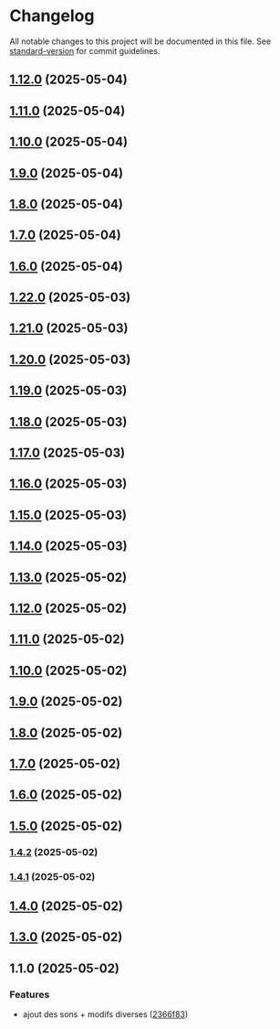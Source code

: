 # Changelog

All notable changes to this project will be documented in this file. See [standard-version](https://github.com/conventional-changelog/standard-version) for commit guidelines.

## [1.12.0](https://github.com/Yanstart/RoadBook/compare/v1.22.0...v1.12.0) (2025-05-04)

## [1.11.0](https://github.com/Yanstart/RoadBook/compare/v1.22.0...v1.11.0) (2025-05-04)

## [1.10.0](https://github.com/Yanstart/RoadBook/compare/v1.22.0...v1.10.0) (2025-05-04)

## [1.9.0](https://github.com/Yanstart/RoadBook/compare/v1.22.0...v1.9.0) (2025-05-04)

## [1.8.0](https://github.com/Yanstart/RoadBook/compare/v1.22.0...v1.8.0) (2025-05-04)

## [1.7.0](https://github.com/Yanstart/RoadBook/compare/v1.22.0...v1.7.0) (2025-05-04)

## [1.6.0](https://github.com/Yanstart/RoadBook/compare/v1.22.0...v1.6.0) (2025-05-04)

## [1.22.0](https://github.com/Yanstart/RoadBook/compare/v1.21.0...v1.22.0) (2025-05-03)

## [1.21.0](https://github.com/Yanstart/RoadBook/compare/v1.20.0...v1.21.0) (2025-05-03)

## [1.20.0](https://github.com/Yanstart/RoadBook/compare/v1.19.0...v1.20.0) (2025-05-03)

## [1.19.0](https://github.com/Yanstart/RoadBook/compare/v1.18.0...v1.19.0) (2025-05-03)

## [1.18.0](https://github.com/Yanstart/RoadBook/compare/v1.15.0...v1.18.0) (2025-05-03)

## [1.17.0](https://github.com/Yanstart/RoadBook/compare/v1.15.0...v1.17.0) (2025-05-03)

## [1.16.0](https://github.com/Yanstart/RoadBook/compare/v1.15.0...v1.16.0) (2025-05-03)

## [1.15.0](https://github.com/Yanstart/RoadBook/compare/v1.14.0...v1.15.0) (2025-05-03)

## [1.14.0](https://github.com/Yanstart/RoadBook/compare/v1.13.0...v1.14.0) (2025-05-03)

## [1.13.0](https://github.com/Yanstart/RoadBook/compare/v1.12.0...v1.13.0) (2025-05-02)

## [1.12.0](https://github.com/Yanstart/RoadBook/compare/v1.11.0...v1.12.0) (2025-05-02)

## [1.11.0](https://github.com/Yanstart/RoadBook/compare/v1.10.0...v1.11.0) (2025-05-02)

## [1.10.0](https://github.com/Yanstart/RoadBook/compare/v1.9.0...v1.10.0) (2025-05-02)

## [1.9.0](https://github.com/Yanstart/RoadBook/compare/v1.8.0...v1.9.0) (2025-05-02)

## [1.8.0](https://github.com/Yanstart/RoadBook/compare/v1.7.0...v1.8.0) (2025-05-02)

## [1.7.0](https://github.com/Yanstart/RoadBook/compare/v1.6.0...v1.7.0) (2025-05-02)

## [1.6.0](https://github.com/Yanstart/RoadBook/compare/v1.5.0...v1.6.0) (2025-05-02)

## [1.5.0](https://github.com/Yanstart/RoadBook/compare/v1.4.2...v1.5.0) (2025-05-02)

### [1.4.2](https://github.com/Yanstart/RoadBook/compare/v1.4.1...v1.4.2) (2025-05-02)

### [1.4.1](https://github.com/Yanstart/RoadBook/compare/v1.4.0...v1.4.1) (2025-05-02)

## [1.4.0](https://github.com/Yanstart/RoadBook/compare/v1.3.0...v1.4.0) (2025-05-02)

## [1.3.0](https://github.com/Yanstart/RoadBook/compare/v1.1.0...v1.3.0) (2025-05-02)

## 1.1.0 (2025-05-02)


### Features

* ajout des sons + modifs diverses ([2366f83](https://github.com/Yanstart/RoadBook/commit/2366f83263099799ddf148218ca3ba808480b1b1))
